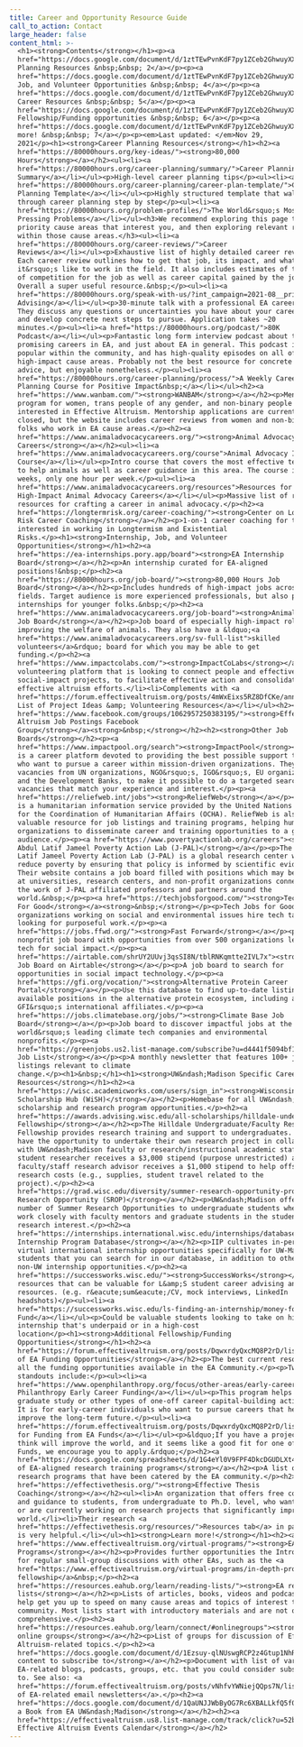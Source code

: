 ```yaml
---
title: Career and Opportunity Resource Guide
call_to_action: Contact
large_header: false
content_html: >-
  <h1><strong>Contents</strong></h1><p><a
  href="https://docs.google.com/document/d/1ztTEwPvnKdF7py1ZCeb2GhwuyXXQfmznxJficwYsovM/edit#heading=h.y0yuh59j5uz9">Career
  Planning Resources &nbsp;&nbsp; 2</a></p><p><a
  href="https://docs.google.com/document/d/1ztTEwPvnKdF7py1ZCeb2GhwuyXXQfmznxJficwYsovM/edit#heading=h.psd5z3pzvk7v">Internship,
  Job, and Volunteer Opportunities &nbsp;&nbsp; 4</a></p><p><a
  href="https://docs.google.com/document/d/1ztTEwPvnKdF7py1ZCeb2GhwuyXXQfmznxJficwYsovM/edit#heading=h.lb5raqajzhx9">UW&ndash;Madison-Specific
  Career Resources &nbsp;&nbsp; 5</a></p><p><a
  href="https://docs.google.com/document/d/1ztTEwPvnKdF7py1ZCeb2GhwuyXXQfmznxJficwYsovM/edit#heading=h.pbvm7ewnry3x">Additional
  Fellowship/Funding opportunities &nbsp;&nbsp; 6</a></p><p><a
  href="https://docs.google.com/document/d/1ztTEwPvnKdF7py1ZCeb2GhwuyXXQfmznxJficwYsovM/edit#heading=h.t4jxcnmr48r9">Learn
  more! &nbsp;&nbsp; 7</a></p><p><em>Last updated: </em>Nov 29,
  2021</p><h1><strong>Career Planning Resources</strong></h1><h2><a
  href="https://80000hours.org/key-ideas/"><strong>80,000
  Hours</strong></a></h2><ul><li><a
  href="https://80000hours.org/career-planning/summary/">Career Planning
  Summary</a></li></ul><p>High-level career planning tips</p><ul><li><a
  href="https://80000hours.org/career-planning/career-plan-template/">Career
  Planning Template</a></li></ul><p>Highly structured template that walks you
  through career planning step by step</p><ul><li><a
  href="https://80000hours.org/problem-profiles/">The World&rsquo;s Most
  Pressing Problems</a></li></ul><h3>We recommend exploring this page to find
  priority cause areas that interest you, and then exploring relevant roles
  within those cause areas.</h3><ul><li><a
  href="https://80000hours.org/career-reviews/">Career
  Reviews</a></li></ul><p>Exhaustive list of highly detailed career reviews.
  Each career review outlines how to get that job, its impact, and what
  it&rsquo;s like to work in the field. It also includes estimates of the level
  of competition for the job as well as career capital gained by the job.
  Overall a super useful resource.&nbsp;</p><ul><li><a
  href="https://80000hours.org/speak-with-us/?int_campaign=2021-08__primary-navigation">1-on-1
  Advising</a></li></ul><p>30-minute talk with a professional EA career advisor.
  They discuss any questions or uncertainties you have about your career plan
  and develop concrete next steps to pursue. Application takes ~20
  minutes.</p><ul><li><a href="https://80000hours.org/podcast/">80K
  Podcast</a></li></ul><p>Fantastic long form interview podcast about the most
  promising careers in EA, and just about EA in general. This podcast is really
  popular within the community, and has high-quality episodes on all of the
  high-impact cause areas. Probably not the best resource for concrete career
  advice, but enjoyable nonetheless.</p><ul><li><a
  href="https://80000hours.org/career-planning/process/">A Weekly Career
  Planning Course for Positive Impact&nbsp;</a></li></ul><h2><a
  href="https://www.wanbam.com/"><strong>WANBAM</strong></a></h2><p>Mentorship
  program for women, trans people of any gender, and non-binary people
  interested in Effective Altruism. Mentorship applications are currently
  closed, but the website includes career reviews from women and non-binary
  folks who work in EA cause areas.</p><h2><a
  href="https://www.animaladvocacycareers.org/"><strong>Animal Advocacy
  Careers</strong></a></h2><ul><li><a
  href="https://www.animaladvocacycareers.org/course">Animal Advocacy Intro
  Course</a></li></ul><p>Intro course that covers the most effective techniques
  to help animals as well as career guidance in this area. The course is nine
  weeks, only one hour per week.</p><ul><li><a
  href="https://www.animaladvocacycareers.org/resources">Resources for
  High-Impact Animal Advocacy Careers</a></li></ul><p>Massive list of relevant
  resources for crafting a career in animal advocacy.</p><h2><a
  href="https://longtermrisk.org/career-coaching/"><strong>Center on Long Term
  Risk Career Coaching</strong></a></h2><p>1-on-1 career coaching for those
  interested in working in Longtermism and Existential
  Risks.</p><h1><strong>Internship, Job, and Volunteer
  Opportunities</strong></h1><h2><a
  href="https://ea-internships.pory.app/board"><strong>EA Internship
  Board</strong></a></h2><p>An internship curated for EA-aligned
  positions!&nbsp;</p><h2><a
  href="https://80000hours.org/job-board/"><strong>80,000 Hours Job
  Board</strong></a></h2><p>Includes hundreds of high-impact jobs across all
  fields. Target audience is more experienced professionals, but also posts
  internships for younger folks.&nbsp;</p><h2><a
  href="https://www.animaladvocacycareers.org/job-board"><strong>Animal Advocacy
  Job Board</strong></a></h2><p>Job board of especially high-impact roles
  improving the welfare of animals. They also have a &ldquo;<a
  href="https://www.animaladvocacycareers.org/sv-full-list">skilled
  volunteers</a>&rdquo; board for which you may be able to get
  funding.</p><h2><a
  href="https://www.impactcolabs.com/"><strong>ImpactCoLabs</strong></a></h2><ul><li>A
  volunteering platform that is looking to connect people and effective
  social-impact projects, to facilitate effective action and consolidate
  effective altruism efforts.</li><li>Complements with <a
  href="https://forum.effectivealtruism.org/posts/4mWxEixs5RZ8DfCKe/annotated-list-of-project-ideas-and-volunteering-resources#comments">Annotated
  List of Project Ideas &amp; Volunteering Resources</a></li></ul><h2><a
  href="https://www.facebook.com/groups/1062957250383195/"><strong>Effective
  Altruism Job Postings Facebook
  Group</strong></a><strong>&nbsp;</strong></h2><h2><strong>Other Job
  Boards</strong></h2><p><a
  href="https://www.impactpool.org/search"><strong>ImpactPool</strong></a></p><p>Impactpool
  is a career platform devoted to providing the best possible support to people
  who want to pursue a career within mission-driven organizations. They gather
  vacancies from UN organizations, NGO&rsquo;s, IGO&rsquo;s, EU organizations
  and the Development Banks, to make it possible to do a targeted search for
  vacancies that match your experience and interest.</p><p><a
  href="https://reliefweb.int/jobs"><strong>ReliefWeb</strong></a></p><p>ReliefWeb
  is a humanitarian information service provided by the United Nations Office
  for the Coordination of Humanitarian Affairs (OCHA). ReliefWeb is also a
  valuable resource for job listings and training programs, helping humanitarian
  organizations to disseminate career and training opportunities to a global
  audience.</p><p><a href="https://www.povertyactionlab.org/careers"><strong>The
  Abdul Latif Jameel Poverty Action Lab (J-PAL)</strong></a></p><p>The Abdul
  Latif Jameel Poverty Action Lab (J-PAL) is a global research center working to
  reduce poverty by ensuring that policy is informed by scientific evidence.
  Their website contains a job board filled with positions which may be located
  at universities, research centers, and non-profit organizations connected to
  the work of J-PAL affiliated professors and partners around the
  world.&nbsp;</p><p><a href="https://techjobsforgood.com/"><strong>Tech Jobs
  For Good</strong></a><strong>&nbsp;</strong></p><p>Tech Jobs for Good helps
  organizations working on social and environmental issues hire tech talent
  looking for purposeful work.</p><p><a
  href="https://jobs.ffwd.org/"><strong>Fast Forward</strong></a></p><p>A tech
  nonprofit job board with opportunities from over 500 organizations leveraging
  tech for social impact.</p><p><a
  href="https://airtable.com/shrUY2UUvj3qsSI8N/tblRNKqmtte2IVL7x"><strong>Impactful's
  Job Board on Airtable</strong></a></p><p>A job board to search for
  opportunities in social impact technology.</p><p><a
  href="https://gfi.org/vocation/"><strong>Alternative Protein Career
  Portal</strong></a></p><p>Use this database to find up-to-date listings of
  available positions in the alternative protein ecosystem, including at
  GFI&rsquo;s international affiliates.</p><p><a
  href="https://jobs.climatebase.org/jobs/"><strong>Climate Base Job
  Board</strong></a></p><p>Job board to discover impactful jobs at the
  world&rsquo;s leading climate tech companies and environmental
  nonprofits.</p><p><a
  href="https://greenjobs.us2.list-manage.com/subscribe?u=d4441f5094bf10bf1dfab5fab&amp;id=dd9ac9fae0"><strong>Green
  Job List</strong></a></p><p>A monthly newsletter that features 100+ job
  listings relevant to climate
  change.</p><h1>&nbsp;</h1><h1><strong>UW&ndash;Madison Specific Career
  Resources</strong></h1><h2><a
  href="https://wisc.academicworks.com/users/sign_in"><strong>Wisconsin
  Scholarship Hub (WiSH)</strong></a></h2><p>Homebase for all UW&ndash;Madison
  scholarship and research program opportunities.</p><h2><a
  href="https://awards.advising.wisc.edu/all-scholarships/hilldale-undergraduatefaculty-research-fellowship/"><strong>Hilldale
  Fellowship</strong></a></h2><p>The Hilldale Undergraduate/Faculty Research
  Fellowship provides research training and support to undergraduates. Students
  have the opportunity to undertake their own research project in collaboration
  with UW&ndash;Madison faculty or research/instructional academic staff. The
  student researcher receives a $3,000 stipend (purpose unrestricted) and
  faculty/staff research advisor receives a $1,000 stipend to help offset
  research costs (e.g., supplies, student travel related to the
  project).</p><h2><a
  href="https://grad.wisc.edu/diversity/summer-research-opportunity-program/"><strong>Summer
  Research Opportunity (SROP)</strong></a></h2><p>UW&ndash;Madison offers a
  number of Summer Research Opportunities to undergraduate students where they
  work closely with faculty mentors and graduate students in the students
  research interest.</p><h2><a
  href="https://internships.international.wisc.edu/internships/database/"><strong>International
  Internship Program Database</strong></a></h2><p>IIP cultivates in-person and
  virtual international internship opportunities specifically for UW-Madison
  students that you can search for in our database, in addition to other UW and
  non-UW internship opportunities.</p><h2><a
  href="https://successworks.wisc.edu/"><strong>SuccessWorks</strong></a></h2><p>Campus
  resources that can be valuable for L&amp;S student career advising and
  resources. (e.g. r&eacute;sum&eacute;/CV, mock interviews, LinkedIn
  headshots)</p><ul><li><a
  href="https://successworks.wisc.edu/ls-finding-an-internship/money-for-your-internship/">Internship
  Fund</a></li></ul><p>Could be valuable students looking to take on high-impact
  internship that's underpaid or in a high-cost
  location</p><h1><strong>Additional Fellowship/Funding
  Opportunities</strong></h1><h2><a
  href="https://forum.effectivealtruism.org/posts/DqwxrdyQxcMQ8P2rD/list-of-ea-funding-opportunities#Currently_open_funding_opportunities_that_aren_t_from_Open_Phil"><strong>List
  of EA Funding Opportunities</strong></a></h2><p>The best current resource on
  all the funding opportunities available in the EA Community.</p><p>Two
  standouts include:</p><ul><li><a
  href="https://www.openphilanthropy.org/focus/other-areas/early-career-funding-individuals-interested-improving-long-term-future">Open
  Philanthropy Early Career Funding</a></li></ul><p>This program helps fund
  graduate study or other types of one-off career capital-building activities.
  It is for early-career individuals who want to pursue careers that help
  improve the long-term future.</p><ul><li><a
  href="https://forum.effectivealtruism.org/posts/DqwxrdyQxcMQ8P2rD/list-of-ea-funding-opportunities#Currently_open_funding_opportunities_that_aren_t_from_Open_Phil">Apply
  for Funding from EA Funds</a></li></ul><p>&ldquo;If you have a project you
  think will improve the world, and it seems like a good fit for one of our
  Funds, we encourage you to apply.&rdquo;</p><h2><a
  href="https://docs.google.com/spreadsheets/d/1G4eYl0V9FPF4DkcDGUDLXt4_a6AEWZBqElTMYpF7E1I/edit#gid=0"><strong>List
  of EA-aligned research training programs</strong></a></h2><p>A list of
  research programs that have been catered by the EA community.</p><h2><a
  href="https://effectivethesis.org/"><strong>Effective Thesis
  Coaching</strong></a></h2><ul><li>An organization that offers free coaching
  and guidance to students, from undergraduate to Ph.D. level, who want to begin
  or are currently working on research projects that significantly improve the
  world.</li><li>Their research <a
  href="https://effectivethesis.org/resources/">Resources tab</a> in particular
  is very helpful.</li></ul><h1><strong>Learn more!</strong></h1><h2><a
  href="https://www.effectivealtruism.org/virtual-programs/"><strong>EA Virtual
  Programs</strong></a></h2><p>Provides further opportunities the Intro Program
  for regular small-group discussions with other EAs, such as the <a
  href="https://www.effectivealtruism.org/virtual-programs/in-depth-program/">in-depth
  fellowship</a>&nbsp;</p><h2><a
  href="https://resources.eahub.org/learn/reading-lists/"><strong>EA reading
  lists</strong></a></h2><p>Lists of articles, books, videos and podcasts will
  help get you up to speed on many cause areas and topics of interest to the EA
  community. Most lists start with introductory materials and are not quite
  comprehensive.</p><h2><a
  href="https://resources.eahub.org/learn/connect/#onlinegroups"><strong>EA
  online groups</strong></a></h2><p>List of groups for discussion of Effective
  Altruism-related topics.</p><h2><a
  href="https://docs.google.com/document/d/1Ezsuy-qlNUswgRCP2z4Gtup1NhRzkZjukPWnVMolTKg/edit"><strong>EA
  content to subscribe to</strong></a></h2><p>Document with list of various
  EA-related blogs, podcasts, groups, etc. that you could consider subscribing
  to. See also: <a
  href="https://forum.effectivealtruism.org/posts/vNhfvYWNiejQQps7N/list-of-ea-aligned-email-newsletters-did-i-miss-any">List
  of EA-related email newsletters</a>.</p><h2><a
  href="https://docs.google.com/document/d/1QaUNJJWbByOG7Rc6XBALLkfQ5f03pQHnXqKp-M-N7dY/edit"><strong>Get
  a Book from EA UW&ndash;Madison</strong></a></h2><h2><a
  href="https://effectivealtruism.us8.list-manage.com/track/click?u=52b028e7f799cca137ef74763&amp;id=7723d5fd9b&amp;e=834c02628f"><strong>International
  Effective Altruism Events Calendar</strong></a></h2>
---
```

